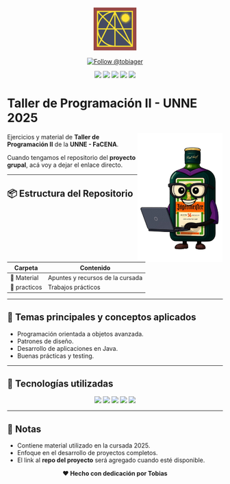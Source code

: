 <p align="center">
  <img src="https://raw.githubusercontent.com/tobiager/UNNE-LSI/main/assets/facena.png" alt="Logo de FaCENA" width="100">
</p>

<p align="center">
  <a href="https://github.com/tobiager">
    <img src="https://img.shields.io/github/followers/tobiager?label=Follow%20@tobiager&style=social" alt="Follow @tobiager" />
  </a>
</p>

<p align="center">
  <img src="https://img.shields.io/badge/c%23-%23239120.svg?style=for-the-badge&logo=csharp&logoColor=white"/>
  <img src="https://img.shields.io/badge/Visual%20Studio-5C2D91.svg?style=for-the-badge&logo=visual-studio&logoColor=white"/>
  <img src="https://img.shields.io/badge/UNNE-Taller%20II-blue?style=for-the-badge"/>
  <img src="https://img.shields.io/badge/Estado-En%20progreso-orange?style=for-the-badge"/>
  <img src="https://img.shields.io/badge/Cursada-2025-blue?style=for-the-badge"/>
</p>

#  Taller de Programación II - UNNE 2025

<img src="https://raw.githubusercontent.com/tobiager/UNNE-LSI/main/assets/pc.png" alt="Viejo Lisp" width="200" align="right">

Ejercicios y material de **Taller de Programación II** de la **UNNE - FaCENA**.  

Cuando tengamos el repositorio del **proyecto grupal**, acá voy a dejar el enlace directo. 

---

## 📦 Estructura del Repositorio

| Carpeta | Contenido |
| ------- | --------- |
| 👤 Material | Apuntes y recursos de la cursada |
| 📝 practicos | Trabajos prácticos |


---

## 🚀 Temas principales y conceptos aplicados

- Programación orientada a objetos avanzada.  
- Patrones de diseño.  
- Desarrollo de aplicaciones en Java.  
- Buenas prácticas y testing.  

---

## 🧠 Tecnologías utilizadas

<p align="center">
  <img src="https://img.shields.io/badge/c%23-%23239120.svg?style=for-the-badge&logo=csharp&logoColor=white"/>
  <img src="https://img.shields.io/badge/Visual%20Studio-5C2D91.svg?style=for-the-badge&logo=visual-studio&logoColor=white"/>
  <img src="https://img.shields.io/badge/Git-181717?style=for-the-badge&logo=git&logoColor=white"/>
  <img src="https://img.shields.io/badge/Markdown-000000?style=for-the-badge&logo=markdown&logoColor=white"/>
  <img src="https://img.shields.io/badge/github-%23121011.svg?style=for-the-badge&logo=github&logoColor=white"/>
</p>

---

## 📌 Notas

- Contiene material utilizado en la cursada 2025.  
- Enfoque en el desarrollo de proyectos completos.  
- El link al **repo del proyecto** será agregado cuando esté disponible.  

<p align="center"><b>❤️ Hecho con dedicación por Tobias</b></p>


